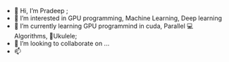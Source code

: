 - 👋 Hi, I’m Pradeep ;
- 👀 I’m interested in GPU programming, Machine Learning, Deep learning
- 🌱 I’m currently learning GPU programmind in cuda, Parallel 💻Algorithms, 🎸Ukulele;
- 💞️ I’m looking to collaborate on ...
- 📫 

<!---
mepradeepkr/mepradeepkr is a ✨ special ✨ repository because its `README.md` (this file) appears on your GitHub profile.
You can click the Preview link to take a look at your changes.
--->
